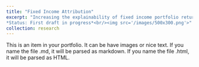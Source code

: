 ```yaml
---
title: "Fixed Income Attribution"
excerpt: "Increasing the explainability of fixed income portfolio returns. <br>
*Status: First draft in progress*<br/><img src='/images/500x300.png'>"
collection: research
---
```


This is an item in your portfolio. It can be have images or nice text. If you name the file .md, it will be parsed as markdown. If you name the file .html, it will be parsed as HTML. 

